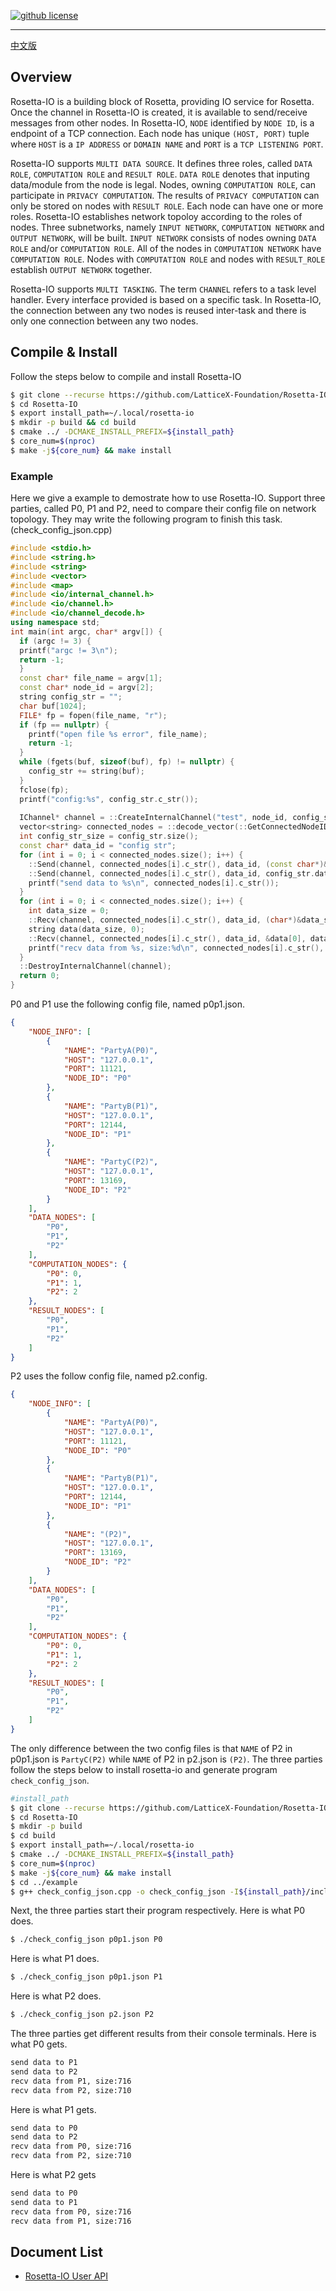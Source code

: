 [![github license](https://img.shields.io/badge/license-LGPLv3-blue.svg)](https://www.gnu.org/licenses/lgpl-3.0.en.html)

--------------------------------------------------------------------------------

[中文版](./README_CN.md)

## Overview
  Rosetta-IO is a building block of Rosetta, providing IO service for Rosetta. Once the channel in Rosetta-IO  is created, it is available to send/receive messages from other nodes. In Rosetta-IO, `NODE` identified by `NODE ID`, is a endpoint of a TCP connection. Each node has unique `(HOST, PORT)` tuple where `HOST` is a `IP ADDRESS` or `DOMAIN NAME` and `PORT` is a `TCP LISTENING PORT`.
  
  Rosetta-IO supports `MULTI DATA SOURCE`. It defines three roles, called `DATA ROLE`, `COMPUTATION ROLE` and `RESULT ROLE`. `DATA ROLE` denotes that inputing data/module from the node is legal. Nodes, owning `COMPUTATION ROLE`, can participate in `PRIVACY COMPUTATION`. The results of `PRIVACY COMPUTATION` can only be stored on nodes with `RESULT ROLE`. Each node can have one or more roles. Rosetta-IO establishes network topoloy according to the roles of nodes. Three subnetworks, namely `INPUT NETWORK`, `COMPUTATION NETWORK` and `OUTPUT NETWORK`, will be built. `INPUT NETWORK` consists of nodes owning `DATA ROLE` and/or `COMPUTATION ROLE`. All of the nodes in `COMPUTATION NETWORK` have `COMPUTATION ROLE`. Nodes with `COMPUTATION ROLE` and nodes with `RESULT_ROLE` establish `OUTPUT NETWORK` together.

  Rosetta-IO supports `MULTI TASKING`. The term `CHANNEL` refers to a task level handler. Every interface provided is based on a specific task. In Rosetta-IO, the connection between any two nodes is reused inter-task and there is only one connection between any two nodes.


## Compile & Install
  Follow the steps below to compile and install Rosetta-IO
```bash
$ git clone --recurse https://github.com/LatticeX-Foundation/Rosetta-IO.git
$ cd Rosetta-IO
$ export install_path=~/.local/rosetta-io
$ mkdir -p build && cd build
$ cmake ../ -DCMAKE_INSTALL_PREFIX=${install_path}
$ core_num=$(nproc)
$ make -j${core_num} && make install
```


### Example
  Here we give a example to demostrate how to use Rosetta-IO.
  Support three parties, called P0, P1 and P2, need to compare their config file on network topology. They may write the following program to finish this task.(check_config_json.cpp)
```cpp
#include <stdio.h>
#include <string.h>
#include <string>
#include <vector>
#include <map>
#include <io/internal_channel.h>
#include <io/channel.h>
#include <io/channel_decode.h>
using namespace std;
int main(int argc, char* argv[]) {
  if (argc != 3) {
  printf("argc != 3\n");
  return -1;
  }
  const char* file_name = argv[1];
  const char* node_id = argv[2];
  string config_str = "";
  char buf[1024];
  FILE* fp = fopen(file_name, "r");
  if (fp == nullptr) {
    printf("open file %s error", file_name);
    return -1;
  }
  while (fgets(buf, sizeof(buf), fp) != nullptr) {
    config_str += string(buf);
  }
  fclose(fp);
  printf("config:%s", config_str.c_str());
  
  IChannel* channel = ::CreateInternalChannel("test", node_id, config_str.c_str(), nullptr);
  vector<string> connected_nodes = ::decode_vector(::GetConnectedNodeIDs(channel));
  int config_str_size = config_str.size();
  const char* data_id = "config str";
  for (int i = 0; i < connected_nodes.size(); i++) {
    ::Send(channel, connected_nodes[i].c_str(), data_id, (const char*)&config_str_size, sizeof(int));
    ::Send(channel, connected_nodes[i].c_str(), data_id, config_str.data(), config_str_size);
    printf("send data to %s\n", connected_nodes[i].c_str());
  }
  for (int i = 0; i < connected_nodes.size(); i++) {
    int data_size = 0;
    ::Recv(channel, connected_nodes[i].c_str(), data_id, (char*)&data_size, sizeof(int));
    string data(data_size, 0);
    ::Recv(channel, connected_nodes[i].c_str(), data_id, &data[0], data_size);
    printf("recv data from %s, size:%d\n", connected_nodes[i].c_str(), data_size);
  }
  ::DestroyInternalChannel(channel);
  return 0;
}
``` 
P0 and P1 use the following config file, named p0p1.json.
```json
{
    "NODE_INFO": [
        {
            "NAME": "PartyA(P0)",
            "HOST": "127.0.0.1",
            "PORT": 11121,
            "NODE_ID": "P0"
        },
        {
            "NAME": "PartyB(P1)",
            "HOST": "127.0.0.1",
            "PORT": 12144,
            "NODE_ID": "P1"
        },
        {
            "NAME": "PartyC(P2)",
            "HOST": "127.0.0.1",
            "PORT": 13169,
            "NODE_ID": "P2"
        }
    ],
    "DATA_NODES": [
        "P0",
        "P1",
        "P2"
    ],
    "COMPUTATION_NODES": {
        "P0": 0,
        "P1": 1,
        "P2": 2
    },
    "RESULT_NODES": [
        "P0",
        "P1",
        "P2"
    ]
}
```
P2 uses the follow config file, named p2.config.
```json
{
    "NODE_INFO": [
        {
            "NAME": "PartyA(P0)",
            "HOST": "127.0.0.1",
            "PORT": 11121,
            "NODE_ID": "P0"
        },
        {
            "NAME": "PartyB(P1)",
            "HOST": "127.0.0.1",
            "PORT": 12144,
            "NODE_ID": "P1"
        },
        {
            "NAME": "(P2)",
            "HOST": "127.0.0.1",
            "PORT": 13169,
            "NODE_ID": "P2"
        }
    ],
    "DATA_NODES": [
        "P0",
        "P1",
        "P2"
    ],
    "COMPUTATION_NODES": {
        "P0": 0,
        "P1": 1,
        "P2": 2
    },
    "RESULT_NODES": [
        "P0",
        "P1",
        "P2"
    ]
}
```
The only difference between the two config files is that `NAME` of P2 in p0p1.json is `PartyC(P2)` while `NAME` of P2 in p2.json is `(P2)`.
The three parties follow the steps below to install rosetta-io and generate program `check_config_json`.
```bash
#install_path
$ git clone --recurse https://github.com/LatticeX-Foundation/Rosetta-IO.git
$ cd Rosetta-IO
$ mkdir -p build
$ cd build
$ export install_path=~/.local/rosetta-io
$ cmake ../ -DCMAKE_INSTALL_PREFIX=${install_path} 
$ core_num=$(nproc)
$ make -j${core_num} && make install
$ cd ../example
$ g++ check_config_json.cpp -o check_config_json -I${install_path}/include -L${install_path}/lib -lio -Wl,-rpath=${install_path}/lib
```

Next, the three parties start their program respectively.
Here is what P0 does.
```bash
$ ./check_config_json p0p1.json P0
```

Here is what P1 does.
```bash
$ ./check_config_json p0p1.json P1
```

Here is what P2 does.
```bash
$ ./check_config_json p2.json P2
```


The three parties get different results from their console terminals.
Here is what P0 gets.
```bash
send data to P1
send data to P2
recv data from P1, size:716
recv data from P2, size:710
```

Here is what P1 gets.
```bash
send data to P0
send data to P2
recv data from P0, size:716
recv data from P2, size:710
```

Here is what P2 gets
```bash
send data to P0
send data to P1
recv data from P0, size:716
recv data from P1, size:716
```


## Document List
* [Rosetta-IO User API](./doc/API_DOC.md)
